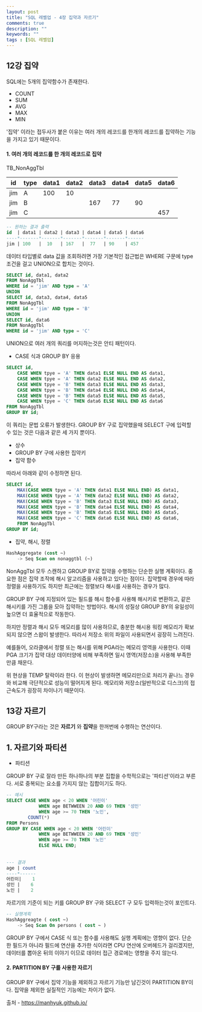 ```yaml
---
layout: post
title: "SQL 레벨업 - 4장 집약과 자르기"
comments: true
description: ""
keywords: ""
tags : [SQL 레벨업]
---
```




## 12강 집약



SQL에는 5개의 집약함수가 존재한다.

- COUNT
- SUM
- AVG
- MAX
- MIN

'집약' 이라는 접두사가 붙은 이유는 여러 개의 레코드를 한개의 레코드를 집약하는 기능을 가지고 있기 때문이다.



#### 1. 여러 개의 레코드를 한 개의 레코드로 집약



TB_NonAggTbl

| id   | type | data1 | data2 | data3 | data4 | data5 | data6 |
| ---- | ---- | ----- | ----- | ----- | ----- | ----- | ----- |
| jim  | A    | 100   | 10    |       |       |       |       |
| jim  | B    |       |       | 167   | 77    | 90    |       |
| jim  | C    |       |       |       |       |       | 457   |



```sql
-- 원하는 결과 출력
id  | data1 | data2 | data3 | data4 | data5 | data6
----*-------*-------*-------*-------*-------*------
jim | 100   |  10   | 167   |  77   | 90    | 457
```





데이터 타입별로 data 값을 조회하려면 가장 기본적인 접근법은 WHERE 구문에 type 조건을 걸고 UNION으로 합치는 것이다.

```sql
SELECT id, data1, data2
FROM NonAggTbl
WHERE id = 'jim' AND type = 'A'
UNION
SELECT id, data3, data4, data5
FROM NonAggTbl
WHERE id = 'jim' AND type = 'B'
UNION
SELECT id, data6
FROM NonAggTbl
WHERE id = 'jim' AND type = 'C'
```

UNION으로 여러 개의 쿼리를 머지하는것은 안티 패턴이다.



- CASE 식과 GROUP BY 응용

```sql
SELECT id,
	CASE WHEN tpye = 'A' THEN data1 ELSE NULL END AS data1,
	CASE WHEN tpye = 'A' THEN data2 ELSE NULL END AS data2,
    CASE WHEN tpye = 'B' THEN data3 ELSE NULL END AS data3,
    CASE WHEN tpye = 'B' THEN data4 ELSE NULL END AS data4,
    CASE WHEN tpye = 'B' THEN data5 ELSE NULL END AS data5,
    CASE WHEN tpye = 'C' THEN data6 ELSE NULL END AS data6
FROM NonAggTbl
GROUP BY id;	
```

이 쿼리는 문법 오류가 발생한다. GROUP BY 구로 집약했을때 SELECT 구에 입력할 수 있는 것은 다음과 같은 세 가지 뿐이다.

- 상수
- GROUP BY 구에 사용한 집약키
- 집약 함수

따라서 아래와 같이 수정하면 된다.

```sql
SELECT id,
	MAX(CASE WHEN tpye = 'A' THEN data1 ELSE NULL END) AS data1,
	MAX(CASE WHEN tpye = 'A' THEN data2 ELSE NULL END) AS data2,
	MAX(CASE WHEN tpye = 'B' THEN data3 ELSE NULL END) AS data3,
	MAX(CASE WHEN tpye = 'B' THEN data4 ELSE NULL END) AS data4,
	MAX(CASE WHEN tpye = 'B' THEN data5 ELSE NULL END) AS data5,
	MAX(CASE WHEN tpye = 'C' THEN data6 ELSE NULL END) AS data6,
	FROM NonAggTbl
GROUP BY id;	
```



- 집약, 해시, 정렬

```sql
HashAggregate (cost ~)
	-> Seq Scan on nonaggtbl (~)
```

NonAggTbl 모두 스캔하고 GROUP BY로 집약을 수행하는 단순한 실행 계획이다. 중요한 점은 집약 조작에 해시 알고리즘을 사용하고 있다는 점이다. 집약할때 경우에 따라 정렬을 사용하기도 하지만 최근에는 정렬보다 해시를 사용하는 경우가 많다.



GROUP BY 구에 지정되어 있는 필드를 해시 함수를 사용해 해시키로 변환하고, 같은 해시키를 가진 그룹을 모아 집약하는 방법이다. 해시의 성질상 GROUP BY의 유일성이 높으면 더 효율적으로 작동한다.



하지만 정렬과 해시 모두 메모리를 많이 사용하므로, 충분한 해시용 워킹 메모리가 확보되지 않으면 스왑이 발생한다. 따라서 저장소 위의 파일이 사용되면서 굉장히 느려진다. 



예를들어, 오라클에서 정렬 또는 해시를 위해 PGA라는 메모리 영역을 사용한다. 이때 PGA 크기가 집약 대상 데이터양에 비해 부족하면 일시 영역(저장소)을 사용해 부족한 만큼 채운다.

위 현상을 TEMP 탈락이라 한다. 이 현상이 발생하면 메모리만으로 처리가 끝나느 경우와 비교해 극단적으로 성능이 떨어지게 된다. 메모리와 저장소(일반적으로 디스크)의 접근속도가 굉장히 차이나기 때문이다.









## 13강 자르기



GROUP BY구라는 것은 **자르기** 와 **집약**을 한꺼번에 수행하는 연산이다.



## 1. 자르기와 파티션

- 파티션

GROUP BY 구로 잘라 만든 하나하나의 부분 집합을 수학적으로는 '파티션'이라고 부른다. 서로 중복되는 요소를 가지지 않는 집합이기도 하다. 

```sql
-- 예시
SELECT CASE WHEN age < 20 WHEN '어린이'
			WHEN age BETWWEEN 20 AND 69 THEN '성인'
			WHEN age >= 70 THEN '노인',
		COUNT(*)
FROM Persons
GROUP BY CASE WHEN age < 20 WHEN '어린이'
			WHEN age BETWWEEN 20 AND 69 THEN '성인'
			WHEN age >= 70 THEN '노인'
			ELSE NULL END;
			
			
--- 결과
age | count
----*------
어린이|	1
성인 |	6
노인 |	2
```



자르기의 기준이 되는 키를 GROUP BY 구와 SELECT 구 모두 입력하는것이 포인트다. 

```sql
-- 실행계획
HashAggreagte ( cost ~)
	-> Seq Scan On persons ( cost ~ )
```

GROUP BY 구에서 CASE 식 또는 함수를 사용해도 실행 계획에는 영향이 없다. 단순한 필드가 아니라 필드에 연산을 추가한 식이라면 CPU 연산에 오버헤드가 걸리겠지만, 데이터를 뽑아온 뒤의 이야기 이므로 데이터 접근 경로에는 영향을 주지 않는다.





#### 2. PARTITION BY 구를 사용한 자르기

GROUP BY 구에서 집약 기능을 제외하고 자르기 기능만 남긴것이 PARTITION BY이다. 집약을 제외한 실질적인 기능에는 차이가 없다.


출처 - https://manhyuk.github.io/







